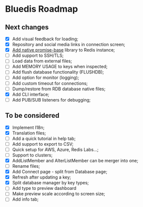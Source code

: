 # Bluedis Roadmap

## Next changes

- [x] Add visual feedback for loading;
- [x] Repository and social media links in connection screen;
- [x] [Add native promise-base](https://github.com/luin/ioredis#plugging-in-your-own-promises-library) library to Redis instance;
- [ ] Add support to SSH/TLS;
- [ ] Load data from external files;
- [ ] Add MEMORY USAGE to keys when inspected;
- [ ] Add flush database functionality (FLUSHDB);
- [ ] Add option for monitor (logging);
- [ ] Add custom timeout for connections;
- [ ] Dump/restore from RDB database native files;
- [x] Add CLI interface;
- [ ] Add PUB/SUB listeners for debugging;

## To be considered

- [x] Implement I18n;
- [x] Translation files;
- [ ] Add a quick tutorial in help tab;
- [ ] Add support to export to CSV;
- [ ] Quick setup for AWS, Azure, Redis Labs...;
- [ ] Support to clusters;
- [x] AddListMember and AlterListMember can be merger into one;
- [ ] Rename files;
- [x] Add Connect page - split from Database page;
- [x] Refresh after updating a key;
- [x] Split database manager by key types;
- [ ] Add type to preview dashboard
- [ ] Make preview scale according to screen size;
- [ ] Add info tab;
